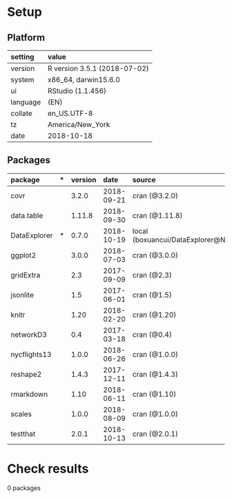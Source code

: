 # Setup

## Platform

|setting  |value                        |
|:--------|:----------------------------|
|version  |R version 3.5.1 (2018-07-02) |
|system   |x86_64, darwin15.6.0         |
|ui       |RStudio (1.1.456)            |
|language |(EN)                         |
|collate  |en_US.UTF-8                  |
|tz       |America/New_York             |
|date     |2018-10-18                   |

## Packages

|package      |*  |version |date       |source                            |
|:------------|:--|:-------|:----------|:---------------------------------|
|covr         |   |3.2.0   |2018-09-21 |cran (@3.2.0)                     |
|data.table   |   |1.11.8  |2018-09-30 |cran (@1.11.8)                    |
|DataExplorer |*  |0.7.0   |2018-10-19 |local (boxuancui/DataExplorer@NA) |
|ggplot2      |   |3.0.0   |2018-07-03 |cran (@3.0.0)                     |
|gridExtra    |   |2.3     |2017-09-09 |cran (@2.3)                       |
|jsonlite     |   |1.5     |2017-06-01 |cran (@1.5)                       |
|knitr        |   |1.20    |2018-02-20 |cran (@1.20)                      |
|networkD3    |   |0.4     |2017-03-18 |cran (@0.4)                       |
|nycflights13 |   |1.0.0   |2018-06-26 |cran (@1.0.0)                     |
|reshape2     |   |1.4.3   |2017-12-11 |cran (@1.4.3)                     |
|rmarkdown    |   |1.10    |2018-06-11 |cran (@1.10)                      |
|scales       |   |1.0.0   |2018-08-09 |cran (@1.0.0)                     |
|testthat     |   |2.0.1   |2018-10-13 |cran (@2.0.1)                     |

# Check results

0 packages





